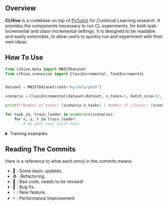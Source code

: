 ## Overview
**CLHive** is a codebase on top of [PyTorch](https://pytorch.org) for Continual Learning research. It provides the components necessary to run CL experiments, for both task-incremental and class-incremental settings. It is designed to be readable and easily extensible, to allow users to quickly run and experiment with their own ideas.


## How To Use

```python
from clhive.data import MNISTDataset
from clhive.scenarios import ClassIncremental, TaskIncremental


dataset = MNISTDataset(root="my/data/path")

scenario = ClassIncremental(dataset=dataset, n_tasks=5, batch_size=32, n_workers=6)

print(f"Number of tasks: {scenario.n_tasks} | Number of classes: {scenario.n_classes}")

for task_id, train_loader in enumerate(scenario):
    for x, y, t in train_loader:
        # Do your cool stuff here
```

<details>
  <summary>Training examples</summary>
  
Train CLIP with ViT-base on COCO Captions dataset:

```
python main.py data=coco model/vision_model=vit-b  model/text_model=vit-b
```
  
</details>

## Reading The Commits
Here is a reference to what each emoji in the commits means:

* 📎 : Some basic updates.
* ♻️ : Refactoring.
* 💩 : Bad code, needs to be revised!
* 🐛 : Bug fix.
* 💡 : New feature.
* ⚡ : Performance Improvement.
